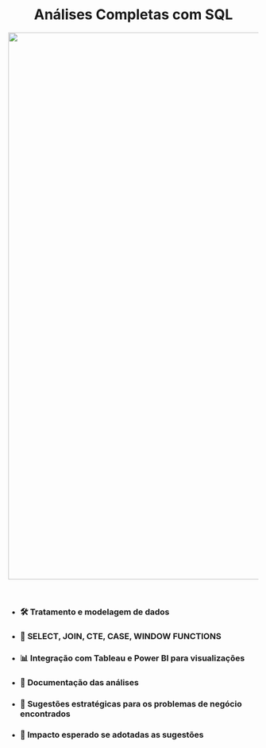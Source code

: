 <h1 align="center">Análises Completas com SQL</h1>

<p align="center">
  <img src="https://github.com/user-attachments/assets/0b1a17e0-5b09-4d49-bb1f-fb0baeb0f947" alt="analise_vendas" width="1100"/>
</p>

<br>

 * ### 🛠 Tratamento e modelagem de dados
 * ### 🔧 SELECT, JOIN, CTE, CASE, WINDOW FUNCTIONS
 * ### 📊 Integração com Tableau e Power BI para visualizações 
 * ### 📑 Documentação das análises
 * ### 🎯 Sugestões estratégicas para os problemas de negócio encontrados
 * ### 🚀 Impacto esperado se adotadas as sugestões
